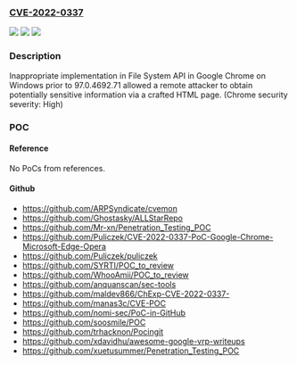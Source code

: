 ### [CVE-2022-0337](https://cve.mitre.org/cgi-bin/cvename.cgi?name=CVE-2022-0337)
![](https://img.shields.io/static/v1?label=Product&message=Chrome&color=blue)
![](https://img.shields.io/static/v1?label=Version&message=%3C%2097.0.4692.71%20&color=brighgreen)
![](https://img.shields.io/static/v1?label=Vulnerability&message=Inappropriate%20implementation&color=brighgreen)

### Description

Inappropriate implementation in File System API in Google Chrome on Windows prior to 97.0.4692.71 allowed a remote attacker to obtain potentially sensitive information via a crafted HTML page. (Chrome security severity: High)

### POC

#### Reference
No PoCs from references.

#### Github
- https://github.com/ARPSyndicate/cvemon
- https://github.com/Ghostasky/ALLStarRepo
- https://github.com/Mr-xn/Penetration_Testing_POC
- https://github.com/Puliczek/CVE-2022-0337-PoC-Google-Chrome-Microsoft-Edge-Opera
- https://github.com/Puliczek/puliczek
- https://github.com/SYRTI/POC_to_review
- https://github.com/WhooAmii/POC_to_review
- https://github.com/anquanscan/sec-tools
- https://github.com/maldev866/ChExp-CVE-2022-0337-
- https://github.com/manas3c/CVE-POC
- https://github.com/nomi-sec/PoC-in-GitHub
- https://github.com/soosmile/POC
- https://github.com/trhacknon/Pocingit
- https://github.com/xdavidhu/awesome-google-vrp-writeups
- https://github.com/xuetusummer/Penetration_Testing_POC

